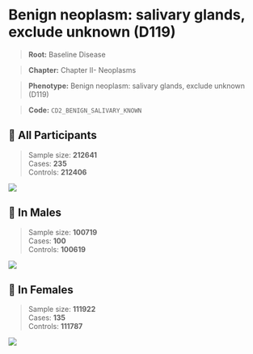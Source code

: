 # Benign neoplasm: salivary glands, exclude unknown (D119)

> **Root:** Baseline Disease  

> **Chapter:** Chapter II- Neoplasms  

> **Phenotype:** Benign neoplasm: salivary glands, exclude unknown (D119)  

> **Code:** `CD2_BENIGN_SALIVARY_KNOWN`

## 🧪 All Participants  
> Sample size: **212641**  
> Cases: **235**  
> Controls: **212406**
<img src="/Disease/Figures/ALL/Incidence/CD2_BENIGN_SALIVARY_KNOWN.png"/>
<CsvTable src="/public/Disease/Data/ALL/Incidence/COX_CD2_BENIGN_SALIVARY_KNOWN.csv" label="🔍 View full results" />

## 👨 In Males  
> Sample size: **100719**  
> Cases: **100**  
> Controls: **100619**
<img src="/Disease/Figures/Male/Incidence/CD2_BENIGN_SALIVARY_KNOWN.png"/>
<CsvTable src="/public/Disease/Data/Male/Incidence/COX_CD2_BENIGN_SALIVARY_KNOWN.csv" label="🔍 View full results" />

## 👩 In Females  
> Sample size: **111922**  
> Cases: **135**  
> Controls: **111787**
<img src="/Disease/Figures/Female/Incidence/CD2_BENIGN_SALIVARY_KNOWN.png"/>
<CsvTable src="/public/Disease/Data/Female/Incidence/COX_CD2_BENIGN_SALIVARY_KNOWN.csv" label="🔍 View full results" />
